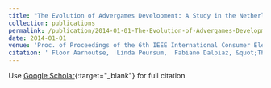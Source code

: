 ```yaml
---
title: "The Evolution of Advergames Development: A Study in the Netherlands"
collection: publications
permalink: /publication/2014-01-01-The-Evolution-of-Advergames-Development-A-Study-in-the-Netherlands
date: 2014-01-01
venue: 'Proc. of Proceedings of the 6th IEEE International Consumer Electronics Society Games, Entertainment, Media Conference (IEEE GEM 2014)'
citation: ' Floor Aarnoutse,  Linda Peursum,  Fabiano Dalpiaz, &quot;The Evolution of Advergames Development: A Study in the Netherlands.&quot; Proc. of Proceedings of the 6th IEEE International Consumer Electronics Society Games, Entertainment, Media Conference (IEEE GEM 2014), 2014.'
---
```

Use [Google Scholar](https://scholar.google.com/scholar?q=The+Evolution+of+Advergames+Development:+A+Study+in+the+Netherlands){:target="_blank"} for full citation
